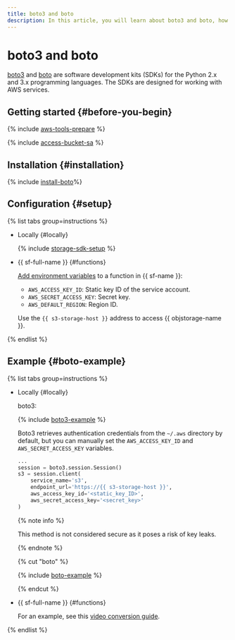 ```yaml
---
title: boto3 and boto
description: In this article, you will learn about boto3 and boto, how to install and configure them, and will see some examples of operations.
---
```


# boto3 and boto


[boto3](https://github.com/boto/boto3) and [boto](https://github.com/boto/boto) are software development kits (SDKs) for the Python 2.x and 3.x programming languages. The SDKs are designed for working with AWS services.


## Getting started {#before-you-begin}

{% include [aws-tools-prepare](../../_includes/aws-tools/aws-tools-prepare.md) %}

{% include [access-bucket-sa](../../_includes/storage/access-bucket-sa.md) %}

## Installation {#installation}

{% include [install-boto](../../_includes/aws-tools/install-boto.md)%}

## Configuration {#setup}

{% list tabs group=instructions %}

- Locally {#locally}

  {% include [storage-sdk-setup](../_includes_service/storage-sdk-setup-storage-url.md) %}

- {{ sf-full-name }} {#functions}
  
  [Add environment variables](../../functions/operations/function/version-manage#version-env) to a function in {{ sf-name }}:

  * `AWS_ACCESS_KEY_ID`: Static key ID of the service account.
  * `AWS_SECRET_ACCESS_KEY`: Secret key.
  * `AWS_DEFAULT_REGION`: Region ID.

  Use the `{{ s3-storage-host }}` address to access {{ objstorage-name }}.

{% endlist %}


## Example {#boto-example}


{% list tabs group=instructions %}

- Locally {#locally}
  
  boto3: 

  {% include [boto3-example](../../_includes/storage/boto3-example.md) %}

  Boto3 retrieves authentication credentials from the `~/.aws` directory by default, but you can manually set the `AWS_ACCESS_KEY_ID` and `AWS_SECRET_ACCESS_KEY` variables.

  ```python
  ...
  session = boto3.session.Session()
  s3 = session.client(
      service_name='s3',
      endpoint_url='https://{{ s3-storage-host }}',
      aws_access_key_id='<static_key_ID>',
      aws_secret_access_key='<secret_key>'
  )
  ```

  {% note info %}

  This method is not considered secure as it poses a risk of key leaks.

  {% endnote %}

  {% cut "boto" %}

  {% include [boto-example](../../_includes/storage/boto-example.md) %}

  {% endcut %}

- {{ sf-full-name }} {#functions}

  For an example, see this [video conversion guide](../tutorials/video-converting-queue.md).

{% endlist %}

